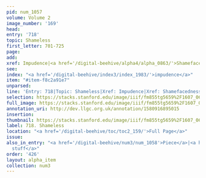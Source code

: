 ```yaml
---
pid: num_1057
volume: Volume 2
image_number: '169'
head: 
entry: '718'
topic: Shameless
first_letter: 701-725
page: 
add: 
xref: Impudence|<a href='/digital-beehive/alpha4/alpha_0863/'>Shamefacedness</a>
see: 
index: "<a href='/digital-beehive/index3/index_1983/'>impudence</a>"
item: "#item-f8c2a91e7"
unparsed: 
line: 'Entry: 718|Topic: Shameless|Xref: Impudence|Xref: Shamefacedness|Index: impudence|#item-f8c2a91e7'
selection: https://stacks.stanford.edu/image/iiif/fm855tg5659%2F1607_0636/362,2181,2894,407/full/0/default.jpg
full_image: https://stacks.stanford.edu/image/iiif/fm855tg5659%2F1607_0636/full/full/0/default.jpg
annotation_uri: http://dev.llgc.org.uk/annotation/1580916895015
insertion: 
thumbnail: https://stacks.stanford.edu/image/iiif/fm855tg5659%2F1607_0636/362,2181,600,180/250,/0/default.jpg
label: 718. Shameless
location: "<a href='/digital-beehive/toc/toc2_159/'>Full Page</a>"
issue: 
also_in_entry: "<a href='/digital-beehive/num3/num_1058'>Piece</a>|<a href='/digital-beehive/num3/num_1059'>Household
  stuff</a>"
order: '426'
layout: alpha_item
collection: num3
---
```

